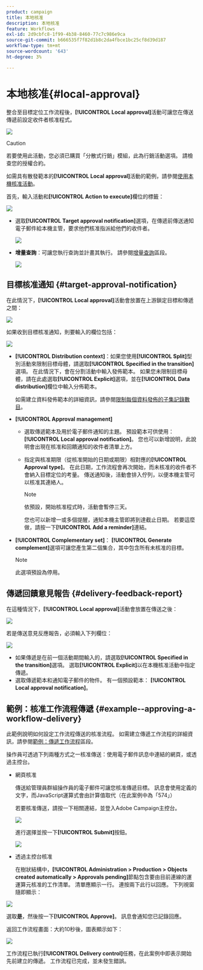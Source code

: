 ```yaml
---
product: campaign
title: 本地核准
description: 本地核准
feature: Workflows
exl-id: 2d9cbfc8-1f99-4b38-8460-77c7c986e9ca
source-git-commit: b666535f7f82d1b8c2da4fbce1bc25cf8d39d187
workflow-type: tm+mt
source-wordcount: '643'
ht-degree: 3%

---
```


# 本地核准{#local-approval}



整合至目標定位工作流程後，**[!UICONTROL Local approval]**&#x200B;活動可讓您在傳送傳遞前設定收件者核准程式。

![](assets/local_validation_0.png)

>[!CAUTION]
>
>若要使用此活動，您必須已購買「分散式行銷」模組，此為行銷活動選項。 請檢查您的授權合約。

如需具有散發範本的&#x200B;**[!UICONTROL Local approval]**&#x200B;活動的範例，請參閱[使用本機核准活動](using-the-local-approval-activity.md)。

首先，輸入活動和&#x200B;**[!UICONTROL Action to execute]**&#x200B;欄位的標籤：

![](assets/local_validation_1.png)

* 選取&#x200B;**[!UICONTROL Target approval notification]**&#x200B;選項，在傳遞前傳送通知電子郵件給本機主管，要求他們核准指派給他們的收件者。

  ![](assets/local_validation_intro_2.png)

* **增量查詢**：可讓您執行查詢並計畫其執行。 請參閱[增量查詢](incremental-query.md)區段。

  ![](assets/local_validation_intro_3.png)

## 目標核准通知 {#target-approval-notification}

在此情況下，**[!UICONTROL Local approval]**&#x200B;活動會放置在上游鎖定目標和傳遞之間：

![](assets/local_validation_2.png)

如果收到目標核准通知，則要輸入的欄位包括：

![](assets/local_validation_3.png)

* **[!UICONTROL Distribution context]**：如果您使用&#x200B;**[!UICONTROL Split]**&#x200B;型別活動來限制目標母體，請選取&#x200B;**[!UICONTROL Specified in the transition]**&#x200B;選項。 在此情況下，會在分割活動中輸入發佈範本。 如果您未限制目標母體，請在此處選取&#x200B;**[!UICONTROL Explicit]**&#x200B;選項，並在&#x200B;**[!UICONTROL Data distribution]**&#x200B;欄位中輸入分佈範本。

  如需建立資料發佈範本的詳細資訊，請參閱[限制每個資料發佈的子集記錄數目](split.md#limiting-the-number-of-subset-records-per-data-distribution)。

* **[!UICONTROL Approval management]**

   * 選取傳遞範本及用於電子郵件通知的主題。 預設範本可供使用： **[!UICONTROL Local approval notification]**。 您也可以新增說明，此說明會出現在核准和回饋通知的收件者清單上方。
   * 指定與核准期限（從核准開始的日期或期限）相對應的&#x200B;**[!UICONTROL Approval type]**。 在此日期，工作流程會再次開始，而未核准的收件者不會納入目標定位的考量。 傳送通知後，活動會排入佇列，以便本機主管可以核准其連絡人。

     >[!NOTE]
     >
     >依預設，開始核准程式時，活動會暫停三天。

     您也可以新增一或多個提醒，通知本機主管即將到達截止日期。 若要這麼做，請按一下&#x200B;**[!UICONTROL Add a reminder]**&#x200B;連結。

* **[!UICONTROL Complementary set]**： **[!UICONTROL Generate complement]**&#x200B;選項可讓您產生第二個集合，其中包含所有未核准的目標。

  >[!NOTE]
  >
  >此選項預設為停用。

## 傳遞回饋意見報告 {#delivery-feedback-report}

在這種情況下，**[!UICONTROL Local approval]**&#x200B;活動會放置在傳送之後：

![](assets/local_validation_4.png)

若是傳送意見反應報告，必須輸入下列欄位：

![](assets/local_validation_workflow_4.png)

* 如果傳遞是在前一個活動期間輸入的，請選取&#x200B;**[!UICONTROL Specified in the transition]**&#x200B;選項。 選取&#x200B;**[!UICONTROL Explicit]**&#x200B;以在本機核准活動中指定傳遞。
* 選取傳遞範本和通知電子郵件的物件。 有一個預設範本： **[!UICONTROL Local approval notification]**。

## 範例：核准工作流程傳遞 {#example--approving-a-workflow-delivery}

此範例說明如何設定工作流程傳送的核准流程。 如需建立傳遞工作流程的詳細資訊，請參閱[範例：傳遞工作流程](delivery.md#example--delivery-workflow)區段。

操作員可透過下列兩種方式之一核准傳送：使用電子郵件訊息中連結的網頁，或透過主控台。

* 網頁核准

  傳送給管理員群組操作員的電子郵件可讓您核准傳遞目標。 訊息會使用定義的文字，而JavaScript運算式會由計算值取代（在此案例中為「574」）

  若要核准傳送，請按一下相關連結，並登入Adobe Campaign主控台。

  ![](assets/new-workflow-valid-webaccess.png)

  進行選擇並按一下&#x200B;**[!UICONTROL Submit]**&#x200B;按鈕。

  ![](assets/new-workflow-valid-webaccess-confirm.png)

* 透過主控台核准

  在樹狀結構中，**[!UICONTROL Administration > Production > Objects created automatically > Approvals pending]**&#x200B;節點包含要由目前連線的運運算元核准的工作清單。 清單應顯示一行。 連按兩下此行以回應。 下列視窗隨即顯示：

![](assets/new-workflow-7.png)

選取&#x200B;**是**，然後按一下&#x200B;**[!UICONTROL Approve]**。 訊息會通知您已記錄回應。

返回工作流程畫面：大約10秒後，圖表顯示如下：

![](assets/new-workflow-8.png)

工作流程已執行&#x200B;**[!UICONTROL Delivery control]**&#x200B;任務，在此案例中即表示開始先前建立的傳遞。 工作流程已完成，並未發生錯誤。
